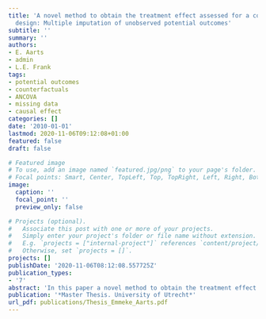 ```yaml
---
title: 'A novel method to obtain the treatment effect assessed for a completely randomized
  design: Multiple imputation of unobserved potential outcomes'
subtitle: ''
summary: ''
authors:
- E. Aarts
- admin
- L.E. Frank
tags:
- potential outcomes
- counterfactuals
- ANCOVA 
- missing data
- causal effect
categories: []
date: '2010-01-01'
lastmod: 2020-11-06T09:12:08+01:00
featured: false
draft: false

# Featured image
# To use, add an image named `featured.jpg/png` to your page's folder.
# Focal points: Smart, Center, TopLeft, Top, TopRight, Left, Right, BottomLeft, Bottom, BottomRight.
image:
  caption: ''
  focal_point: ''
  preview_only: false

# Projects (optional).
#   Associate this post with one or more of your projects.
#   Simply enter your project's folder or file name without extension.
#   E.g. `projects = ["internal-project"]` references `content/project/deep-learning/index.md`.
#   Otherwise, set `projects = []`.
projects: []
publishDate: '2020-11-06T08:12:08.557725Z'
publication_types:
- '7'
abstract: 'In this paper a novel method to obtain the treatment effect called multiple imputation of unobserved potential outcomes is evaluated by comparing its performance to the Student’s t-test and ANCOVA. The novel method originates from Rubins potential outcomes framework which explicitly defines that each unit has a possible active treatment and control treatment outcome. Since every unit can only be assigned to one treatment, one of the potential outcomes is unobserved for each unit. To approximate calculating the treatment effect, the unobserved potential outcomes are multiple imputed. To start at the basics of group comparisons, the paper is restricted to completely random groups. The method is evaluated by a series of simulations using a realistic, empirical synthetic population. Overall, the results show that the novel method performs up to standards: bias is negligible compared to the standard error and 95 per cent confidence interval coverage is above 90 per cent. Also, the novel method is more efficient and powerful than the frequently used Student’s t-test when the relation between the covariates and potential outcomes is linear. Multiple imputation of potential outcomes performs approximatly equally well as classical ANCOVA. At a small sample size, the novel method is somewhat more powerful when the assumption of parallel slopes is violated, but it is slightly less efficient than ANCOVA for all used properties of covariates, sample sizes and effect sizes.'
publication: '*Master Thesis. University of Utrecht*'
url_pdf: publications/Thesis_Emmeke_Aarts.pdf
---
```

